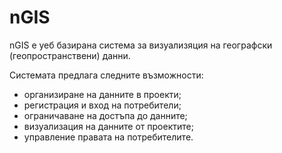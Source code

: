 # nGIS

nGIS е уеб базирана система за визуализяция на географски (геопространствени) данни.

Системата предлага следните възможности:
* организиране на данните в проекти;
* регистрация и вход на потребители;
* ограничаване на достъпа до данните;
* визуализация на данните от проектите;
* управление правата на потребителите.

